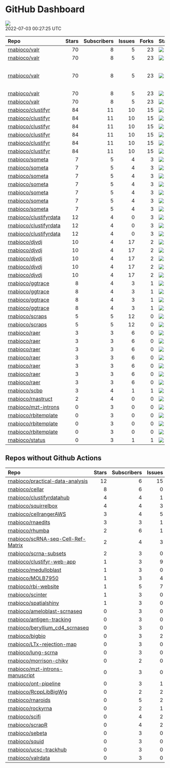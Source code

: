 GitHub Dashboard
================

![](https://github.com/rnabioco/status/workflows/Render%20Status/badge.svg)  
2022-07-03 00:27:25 UTC

| Repo                                                                | Stars | Subscribers | Issues | Forks | Status                                                                                                                                                         | Commit                                                                                                                                                                                                                                                                |
| :------------------------------------------------------------------ | ----: | ----------: | -----: | ----: | :------------------------------------------------------------------------------------------------------------------------------------------------------------- | :-------------------------------------------------------------------------------------------------------------------------------------------------------------------------------------------------------------------------------------------------------------------- |
| [rnabioco/valr](https://github.com/rnabioco/valr)                   |    70 |           8 |      5 |    23 | [![](https://github.com/rnabioco/valr/workflows/R-CMD-check/badge.svg)](https://github.com/rnabioco/valr/actions/runs/2603078278)                              | <a href="https://github.com/rnabioco/valr/commit/4b904774d08af57a774f7b7994ff2d60eb0ff0ac" title="fix error in vignette">4b9047</a>                                                                                                                                   |
| [rnabioco/valr](https://github.com/rnabioco/valr)                   |    70 |           8 |      5 |    23 | [![](https://github.com/rnabioco/valr/workflows/pkgdown/badge.svg)](https://github.com/rnabioco/valr/actions/runs/2603078279)                                  | <a href="https://github.com/rnabioco/valr/commit/4b904774d08af57a774f7b7994ff2d60eb0ff0ac" title="fix error in vignette">4b9047</a>                                                                                                                                   |
| [rnabioco/valr](https://github.com/rnabioco/valr)                   |    70 |           8 |      5 |    23 | [![](https://github.com/rnabioco/valr/workflows/Commands/badge.svg)](https://github.com/rnabioco/valr/actions/runs/2602602938)                                 | \<a href=“<https://github.com/rnabioco/valr/commit/0be99f1d07aca2f4bd5919115360b6a1387647a6>” title=“Corrected user feedback for stop() in bed\_random. Now it correctly indicates that the issue is”length" being larger than some chrom.sizes. (\#386)"\>0be99f</a> |
| [rnabioco/valr](https://github.com/rnabioco/valr)                   |    70 |           8 |      5 |    23 | [![](https://github.com/rnabioco/valr/workflows/test-coverage/badge.svg)](https://github.com/rnabioco/valr/actions/runs/2603078280)                            | <a href="https://github.com/rnabioco/valr/commit/4b904774d08af57a774f7b7994ff2d60eb0ff0ac" title="fix error in vignette">4b9047</a>                                                                                                                                   |
| [rnabioco/valr](https://github.com/rnabioco/valr)                   |    70 |           8 |      5 |    23 | [![](https://github.com/rnabioco/valr/workflows/pages-build-deployment/badge.svg)](https://github.com/rnabioco/valr/actions/runs/1986776455)                   | <a href="https://github.com/rnabioco/valr/commit/78a7d5507fdd4ae11d75d4ace0057f11d218d6f3" title="Deploying to gh-pages from @ rnabioco/valr@c5717f0b3b1c268d33013266629d84e80b71fd1f 🚀">78a7d5</a>                                                                   |
| [rnabioco/clustifyr](https://github.com/rnabioco/clustifyr)         |    84 |          11 |     10 |    15 | [![](https://github.com/rnabioco/clustifyr/workflows/R-CMD-check/badge.svg)](https://github.com/rnabioco/clustifyr/actions/runs/64597387)                      | <a href="https://github.com/rnabioco/clustifyr/commit/fde17917d935de5dd203df212e2cea49f18bf3d3" title="Install dev Rccp for tests">fde179</a>                                                                                                                         |
| [rnabioco/clustifyr](https://github.com/rnabioco/clustifyr)         |    84 |          11 |     10 |    15 | [![](https://github.com/rnabioco/clustifyr/workflows/R-CMD-check-bioc/badge.svg)](https://github.com/rnabioco/clustifyr/actions/runs/2601881758)               | <a href="https://github.com/rnabioco/clustifyr/commit/ee6e661e5fbb05298ceede8c5319398648dce558" title="url cleanup">ee6e66</a>                                                                                                                                        |
| [rnabioco/clustifyr](https://github.com/rnabioco/clustifyr)         |    84 |          11 |     10 |    15 | [![](https://github.com/rnabioco/clustifyr/workflows/pkgdown/badge.svg)](https://github.com/rnabioco/clustifyr/actions/runs/2601881759)                        | <a href="https://github.com/rnabioco/clustifyr/commit/ee6e661e5fbb05298ceede8c5319398648dce558" title="url cleanup">ee6e66</a>                                                                                                                                        |
| [rnabioco/clustifyr](https://github.com/rnabioco/clustifyr)         |    84 |          11 |     10 |    15 | [![](https://github.com/rnabioco/clustifyr/workflows/Commands/badge.svg)](https://github.com/rnabioco/clustifyr/actions/runs/2543484849)                       | <a href="https://github.com/rnabioco/clustifyr/commit/77fb5dc68cb6d2ee387b81ce8395233bca058354" title="fix hardcoded typo">77fb5d</a>                                                                                                                                 |
| [rnabioco/clustifyr](https://github.com/rnabioco/clustifyr)         |    84 |          11 |     10 |    15 | [![](https://github.com/rnabioco/clustifyr/workflows/test-coverage/badge.svg)](https://github.com/rnabioco/clustifyr/actions/runs/2601881760)                  | <a href="https://github.com/rnabioco/clustifyr/commit/ee6e661e5fbb05298ceede8c5319398648dce558" title="url cleanup">ee6e66</a>                                                                                                                                        |
| [rnabioco/clustifyr](https://github.com/rnabioco/clustifyr)         |    84 |          11 |     10 |    15 | [![](https://github.com/rnabioco/clustifyr/workflows/pages-build-deployment/badge.svg)](https://github.com/rnabioco/clustifyr/actions/runs/2601892062)         | <a href="https://github.com/rnabioco/clustifyr/commit/ec918e53bddc819f539e077d3c115b41cccad401" title="Deploying to gh-pages from @ rnabioco/clustifyr@ee6e661e5fbb05298ceede8c5319398648dce558 🚀">ec918e</a>                                                         |
| [rnabioco/someta](https://github.com/rnabioco/someta)               |     7 |           5 |      4 |     3 | [![](https://github.com/rnabioco/someta/workflows/pkgdown/badge.svg)](https://github.com/rnabioco/someta/actions/runs/2573568259)                              | <a href="https://github.com/rnabioco/someta/commit/8b6a3a5797b6cdc95da2b29c6f8f3c2bcb4c3e2e" title="062722">8b6a3a</a>                                                                                                                                                |
| [rnabioco/someta](https://github.com/rnabioco/someta)               |     7 |           5 |      4 |     3 | [![](https://github.com/rnabioco/someta/workflows/test-coverage/badge.svg)](https://github.com/rnabioco/someta/actions/runs/310258486)                         | <a href="https://github.com/rnabioco/someta/commit/62ccfeb51f1e05dd728c9fed8e15d507f36c3058" title="keep trying 5">62ccfe</a>                                                                                                                                         |
| [rnabioco/someta](https://github.com/rnabioco/someta)               |     7 |           5 |      4 |     3 | [![](https://github.com/rnabioco/someta/workflows/R-CMD-check/badge.svg)](https://github.com/rnabioco/someta/actions/runs/310237240)                           | <a href="https://github.com/rnabioco/someta/commit/a9a03c526d4c3affa42a0fe164f49df78077f1ea" title="keep trying 4">a9a03c</a>                                                                                                                                         |
| [rnabioco/someta](https://github.com/rnabioco/someta)               |     7 |           5 |      4 |     3 | [![](https://github.com/rnabioco/someta/workflows/.github/workflows/check-bioc.yml/badge.svg)](https://github.com/rnabioco/someta/actions/runs/310237196)      | <a href="https://github.com/rnabioco/someta/commit/a9a03c526d4c3affa42a0fe164f49df78077f1ea" title="keep trying 4">a9a03c</a>                                                                                                                                         |
| [rnabioco/someta](https://github.com/rnabioco/someta)               |     7 |           5 |      4 |     3 | [![](https://github.com/rnabioco/someta/workflows/R-CMD-check/badge.svg)](https://github.com/rnabioco/someta/actions/runs/310491939)                           | <a href="https://github.com/rnabioco/someta/commit/fc6e5b8eb37f09606f2a02de8ef61a975a5e65ec" title="Merge branch 'build_v' of https://github.com/rnabioco/scmetadata into build_v">fc6e5b</a>                                                                         |
| [rnabioco/someta](https://github.com/rnabioco/someta)               |     7 |           5 |      4 |     3 | [![](https://github.com/rnabioco/someta/workflows/test/badge.svg)](https://github.com/rnabioco/someta/actions/runs/311894650)                                  | <a href="https://github.com/rnabioco/someta/commit/d5f13ba07b3a51c8381c996b8cf81ba4f0de5cdc" title="Update main.yml">d5f13b</a>                                                                                                                                       |
| [rnabioco/someta](https://github.com/rnabioco/someta)               |     7 |           5 |      4 |     3 | [![](https://github.com/rnabioco/someta/workflows/pages-build-deployment/badge.svg)](https://github.com/rnabioco/someta/actions/runs/1874327328)               | <a href="https://github.com/rnabioco/someta/commit/4633ec53454417c66f53b36b124453b800b85420" title="Deploying to gh-pages from @ rnabioco/someta@7b45d7c0c5045207eba4e1e183dc61ce48c83b14 🚀">4633ec</a>                                                               |
| [rnabioco/clustifyrdata](https://github.com/rnabioco/clustifyrdata) |    12 |           4 |      0 |     3 | [![](https://github.com/rnabioco/clustifyrdata/workflows/R-CMD-check/badge.svg)](https://github.com/rnabioco/clustifyrdata/actions/runs/2601956512)            | <a href="https://github.com/rnabioco/clustifyrdata/commit/0394d478b61175df0cee4452823cc461697f8c04" title="add tidyverse to suggests for vignette building">0394d4</a>                                                                                                |
| [rnabioco/clustifyrdata](https://github.com/rnabioco/clustifyrdata) |    12 |           4 |      0 |     3 | [![](https://github.com/rnabioco/clustifyrdata/workflows/pkgdown/badge.svg)](https://github.com/rnabioco/clustifyrdata/actions/runs/2601956511)                | <a href="https://github.com/rnabioco/clustifyrdata/commit/0394d478b61175df0cee4452823cc461697f8c04" title="add tidyverse to suggests for vignette building">0394d4</a>                                                                                                |
| [rnabioco/clustifyrdata](https://github.com/rnabioco/clustifyrdata) |    12 |           4 |      0 |     3 | [![](https://github.com/rnabioco/clustifyrdata/workflows/pages-build-deployment/badge.svg)](https://github.com/rnabioco/clustifyrdata/actions/runs/2601956495) | <a href="https://github.com/rnabioco/clustifyrdata/commit/0394d478b61175df0cee4452823cc461697f8c04" title="add tidyverse to suggests for vignette building">0394d4</a>                                                                                                |
| [rnabioco/djvdj](https://github.com/rnabioco/djvdj)                 |    10 |           4 |     17 |     2 | [![](https://github.com/rnabioco/djvdj/workflows/R-CMD-check/badge.svg)](https://github.com/rnabioco/djvdj/actions/runs/2486321959)                            | <a href="https://github.com/rnabioco/djvdj/commit/5c8efec98fc7c437c3eb3ccc18bcd4a314f04f25" title="plot_similarity small argument update">5c8efe</a>                                                                                                                  |
| [rnabioco/djvdj](https://github.com/rnabioco/djvdj)                 |    10 |           4 |     17 |     2 | [![](https://github.com/rnabioco/djvdj/workflows/R-CMD-check-bioc/badge.svg)](https://github.com/rnabioco/djvdj/actions/runs/2486321962)                       | <a href="https://github.com/rnabioco/djvdj/commit/5c8efec98fc7c437c3eb3ccc18bcd4a314f04f25" title="plot_similarity small argument update">5c8efe</a>                                                                                                                  |
| [rnabioco/djvdj](https://github.com/rnabioco/djvdj)                 |    10 |           4 |     17 |     2 | [![](https://github.com/rnabioco/djvdj/workflows/pkgdown/badge.svg)](https://github.com/rnabioco/djvdj/actions/runs/2486321965)                                | <a href="https://github.com/rnabioco/djvdj/commit/5c8efec98fc7c437c3eb3ccc18bcd4a314f04f25" title="plot_similarity small argument update">5c8efe</a>                                                                                                                  |
| [rnabioco/djvdj](https://github.com/rnabioco/djvdj)                 |    10 |           4 |     17 |     2 | [![](https://github.com/rnabioco/djvdj/workflows/test-coverage/badge.svg)](https://github.com/rnabioco/djvdj/actions/runs/2486321960)                          | <a href="https://github.com/rnabioco/djvdj/commit/5c8efec98fc7c437c3eb3ccc18bcd4a314f04f25" title="plot_similarity small argument update">5c8efe</a>                                                                                                                  |
| [rnabioco/djvdj](https://github.com/rnabioco/djvdj)                 |    10 |           4 |     17 |     2 | [![](https://github.com/rnabioco/djvdj/workflows/pages-build-deployment/badge.svg)](https://github.com/rnabioco/djvdj/actions/runs/2397706087)                 | <a href="https://github.com/rnabioco/djvdj/commit/c39bba4711586260de7fa24a905b3695312df00f" title="Deploying to gh-pages from @ rnabioco/djvdj@3ad5451e359a3f6e446a8775defb8bb8879310be 🚀">c39bba</a>                                                                 |
| [rnabioco/ggtrace](https://github.com/rnabioco/ggtrace)             |     8 |           4 |      3 |     1 | [![](https://github.com/rnabioco/ggtrace/workflows/R-CMD-check/badge.svg)](https://github.com/rnabioco/ggtrace/actions/runs/2559285282)                        | <a href="https://github.com/rnabioco/ggtrace/commit/10a718453d0f925d9139321b7a992addc04ad4b1" title="Increment version number">10a718</a>                                                                                                                             |
| [rnabioco/ggtrace](https://github.com/rnabioco/ggtrace)             |     8 |           4 |      3 |     1 | [![](https://github.com/rnabioco/ggtrace/workflows/pkgdown/badge.svg)](https://github.com/rnabioco/ggtrace/actions/runs/2559285284)                            | <a href="https://github.com/rnabioco/ggtrace/commit/10a718453d0f925d9139321b7a992addc04ad4b1" title="Increment version number">10a718</a>                                                                                                                             |
| [rnabioco/ggtrace](https://github.com/rnabioco/ggtrace)             |     8 |           4 |      3 |     1 | [![](https://github.com/rnabioco/ggtrace/workflows/test-coverage/badge.svg)](https://github.com/rnabioco/ggtrace/actions/runs/2559285285)                      | <a href="https://github.com/rnabioco/ggtrace/commit/10a718453d0f925d9139321b7a992addc04ad4b1" title="Increment version number">10a718</a>                                                                                                                             |
| [rnabioco/ggtrace](https://github.com/rnabioco/ggtrace)             |     8 |           4 |      3 |     1 | [![](https://github.com/rnabioco/ggtrace/workflows/pages-build-deployment/badge.svg)](https://github.com/rnabioco/ggtrace/actions/runs/2559294047)             | <a href="https://github.com/rnabioco/ggtrace/commit/3deaa0753feb3fd539f41700001432ed97a53525" title="Deploying to gh-pages from @ rnabioco/ggtrace@10a718453d0f925d9139321b7a992addc04ad4b1 🚀">3deaa0</a>                                                             |
| [rnabioco/scraps](https://github.com/rnabioco/scraps)               |     5 |           5 |     12 |     0 | [![](https://github.com/rnabioco/scraps/workflows/snakemake-run/badge.svg)](https://github.com/rnabioco/scraps/actions/runs/2516340594)                        | <a href="https://github.com/rnabioco/scraps/commit/97caba7242e36c0f1672c9423f067f44bb890724" title="Merge branch 'master' of https://github.com/rnabioco/scraps">97caba</a>                                                                                           |
| [rnabioco/scraps](https://github.com/rnabioco/scraps)               |     5 |           5 |     12 |     0 | [![](https://github.com/rnabioco/scraps/workflows/pages-build-deployment/badge.svg)](https://github.com/rnabioco/scraps/actions/runs/2516340558)               | <a href="https://github.com/rnabioco/scraps/commit/97caba7242e36c0f1672c9423f067f44bb890724" title="Merge branch 'master' of https://github.com/rnabioco/scraps">97caba</a>                                                                                           |
| [rnabioco/raer](https://github.com/rnabioco/raer)                   |     3 |           3 |      6 |     0 | [![](https://github.com/rnabioco/raer/workflows/R-CMD-Check/badge.svg)](https://github.com/rnabioco/raer/actions/runs/2333007098)                              | <a href="https://github.com/rnabioco/raer/commit/1c1ebadd983859d2b322cedf309a7c313322579a" title="move to the right place">1c1eba</a>                                                                                                                                 |
| [rnabioco/raer](https://github.com/rnabioco/raer)                   |     3 |           3 |      6 |     0 | [![](https://github.com/rnabioco/raer/workflows/R-CMD-check/badge.svg)](https://github.com/rnabioco/raer/actions/runs/2587027290)                              | <a href="https://github.com/rnabioco/raer/commit/168e031c269fa383c16a50f0a2b527f65c4bad09" title="more doc tweaks">168e03</a>                                                                                                                                         |
| [rnabioco/raer](https://github.com/rnabioco/raer)                   |     3 |           3 |      6 |     0 | [![](https://github.com/rnabioco/raer/workflows/R-CMD-check-bioc/badge.svg)](https://github.com/rnabioco/raer/actions/runs/2270556377)                         | <a href="https://github.com/rnabioco/raer/commit/36a5759c5c37391b743c8f27d4466b5fce71c60f" title="Merge pull request #35 from rnabioco/parallel">36a575</a>                                                                                                           |
| [rnabioco/raer](https://github.com/rnabioco/raer)                   |     3 |           3 |      6 |     0 | [![](https://github.com/rnabioco/raer/workflows/check-rtools/badge.svg)](https://github.com/rnabioco/raer/actions/runs/2024504486)                             | <a href="https://github.com/rnabioco/raer/commit/2e22327ba18d5c2761998a20439a47e18a7bee6a" title="simplify makevars">2e2232</a>                                                                                                                                       |
| [rnabioco/raer](https://github.com/rnabioco/raer)                   |     3 |           3 |      6 |     0 | [![](https://github.com/rnabioco/raer/workflows/pkgdown/badge.svg)](https://github.com/rnabioco/raer/actions/runs/2587027289)                                  | <a href="https://github.com/rnabioco/raer/commit/168e031c269fa383c16a50f0a2b527f65c4bad09" title="more doc tweaks">168e03</a>                                                                                                                                         |
| [rnabioco/raer](https://github.com/rnabioco/raer)                   |     3 |           3 |      6 |     0 | [![](https://github.com/rnabioco/raer/workflows/test-coverage/badge.svg)](https://github.com/rnabioco/raer/actions/runs/2270556385)                            | <a href="https://github.com/rnabioco/raer/commit/36a5759c5c37391b743c8f27d4466b5fce71c60f" title="Merge pull request #35 from rnabioco/parallel">36a575</a>                                                                                                           |
| [rnabioco/raer](https://github.com/rnabioco/raer)                   |     3 |           3 |      6 |     0 | [![](https://github.com/rnabioco/raer/workflows/pages-build-deployment/badge.svg)](https://github.com/rnabioco/raer/actions/runs/2587052494)                   | <a href="https://github.com/rnabioco/raer/commit/1dff34ef0c49177184d8d2c128d3dae1427bef3e" title="Deploying to gh-pages from @ rnabioco/raer@168e031c269fa383c16a50f0a2b527f65c4bad09 🚀">1dff34</a>                                                                   |
| [rnabioco/scbp](https://github.com/rnabioco/scbp)                   |     3 |           4 |      1 |     1 | [![](https://github.com/rnabioco/scbp/workflows/R-CMD-check/badge.svg)](https://github.com/rnabioco/scbp/actions/runs/2472179187)                              | <a href="https://github.com/rnabioco/scbp/commit/4338ee84bf689dc0c45593967c2e44f4bc471256" title="check for scoreMarkers output">4338ee</a>                                                                                                                           |
| [rnabioco/rnastruct](https://github.com/rnabioco/rnastruct)         |     2 |           4 |      0 |     0 | [![](https://github.com/rnabioco/rnastruct/workflows/github-actions/badge.svg)](https://github.com/rnabioco/rnastruct/actions/runs/845483933)                  | <a href="https://github.com/rnabioco/rnastruct/commit/e673a35b147d227c50ee4bba64de0f8e0dbcc132" title="Rename README.d to README.md">e673a3</a>                                                                                                                       |
| [rnabioco/mzt-introns](https://github.com/rnabioco/mzt-introns)     |     0 |           3 |      0 |     0 | [![](https://github.com/rnabioco/mzt-introns/workflows/github-actions/badge.svg)](https://github.com/rnabioco/mzt-introns/actions/runs/2580081166)             | <a href="https://github.com/rnabioco/mzt-introns/commit/ba68db7cddbf3ae73f6ecf21022feebef1c93860" title="additional info">ba68db</a>                                                                                                                                  |
| [rnabioco/rbitemplate](https://github.com/rnabioco/rbitemplate)     |     0 |           3 |      0 |     0 | [![](https://github.com/rnabioco/rbitemplate/workflows/R-CMD-check/badge.svg)](https://github.com/rnabioco/rbitemplate/actions/runs/2589966258)                | <a href="https://github.com/rnabioco/rbitemplate/commit/fd1ae7125925384a9858686edd2e4ba3d1cc20e8" title="delete spaces / eols">fd1ae7</a>                                                                                                                             |
| [rnabioco/rbitemplate](https://github.com/rnabioco/rbitemplate)     |     0 |           3 |      0 |     0 | [![](https://github.com/rnabioco/rbitemplate/workflows/pkgdown/badge.svg)](https://github.com/rnabioco/rbitemplate/actions/runs/2589966255)                    | <a href="https://github.com/rnabioco/rbitemplate/commit/fd1ae7125925384a9858686edd2e4ba3d1cc20e8" title="delete spaces / eols">fd1ae7</a>                                                                                                                             |
| [rnabioco/rbitemplate](https://github.com/rnabioco/rbitemplate)     |     0 |           3 |      0 |     0 | [![](https://github.com/rnabioco/rbitemplate/workflows/pages-build-deployment/badge.svg)](https://github.com/rnabioco/rbitemplate/actions/runs/2589976240)     | <a href="https://github.com/rnabioco/rbitemplate/commit/b663476e61bc57d3ca024bdbebd12e7dd8d0da69" title="Deploying to gh-pages from @ rnabioco/rbitemplate@fd1ae7125925384a9858686edd2e4ba3d1cc20e8 🚀">b66347</a>                                                     |
| [rnabioco/status](https://github.com/rnabioco/status)               |     0 |           3 |      1 |     1 | [![](https://github.com/rnabioco/status/workflows/Render%20Status/badge.svg)](https://github.com/rnabioco/status/actions/runs/2603332144)                      | <a href="https://github.com/rnabioco/status/commit/3383911a1304b465b029355f3929a8e2072ae6e5" title="[status] 2022-06-26 00:30:38 UTC">338391</a>                                                                                                                      |

## Repos without Github Actions

| Repo                                                                                        | Stars | Subscribers | Issues | Forks |
| :------------------------------------------------------------------------------------------ | ----: | ----------: | -----: | ----: |
| [rnabioco/practical-data-analysis](https://github.com/rnabioco/practical-data-analysis)     |    12 |           6 |     15 |     8 |
| [rnabioco/cellar](https://github.com/rnabioco/cellar)                                       |     8 |           6 |      0 |     1 |
| [rnabioco/clustifyrdatahub](https://github.com/rnabioco/clustifyrdatahub)                   |     4 |           4 |      1 |     1 |
| [rnabioco/squirrelbox](https://github.com/rnabioco/squirrelbox)                             |     4 |           4 |      3 |     2 |
| [rnabioco/cellrangerAWS](https://github.com/rnabioco/cellrangerAWS)                         |     3 |           4 |      5 |     1 |
| [rnabioco/rnaedits](https://github.com/rnabioco/rnaedits)                                   |     3 |           3 |      1 |     0 |
| [rnabioco/rhumba](https://github.com/rnabioco/rhumba)                                       |     2 |           6 |      1 |     2 |
| [rnabioco/scRNA-seq-Cell-Ref-Matrix](https://github.com/rnabioco/scRNA-seq-Cell-Ref-Matrix) |     2 |           4 |      3 |     0 |
| [rnabioco/scrna-subsets](https://github.com/rnabioco/scrna-subsets)                         |     2 |           3 |      0 |     2 |
| [rnabioco/clustifyr-web-app](https://github.com/rnabioco/clustifyr-web-app)                 |     1 |           3 |      9 |     2 |
| [rnabioco/medulloblast](https://github.com/rnabioco/medulloblast)                           |     1 |           3 |      0 |     1 |
| [rnabioco/MOLB7950](https://github.com/rnabioco/MOLB7950)                                   |     1 |           3 |      4 |     0 |
| [rnabioco/rbi-website](https://github.com/rnabioco/rbi-website)                             |     1 |           5 |      7 |     0 |
| [rnabioco/scinter](https://github.com/rnabioco/scinter)                                     |     1 |           3 |      0 |     0 |
| [rnabioco/spatialshiny](https://github.com/rnabioco/spatialshiny)                           |     1 |           3 |      0 |     0 |
| [rnabioco/ameloblast-scrnaseq](https://github.com/rnabioco/ameloblast-scrnaseq)             |     0 |           3 |      0 |     0 |
| [rnabioco/antigen-tracking](https://github.com/rnabioco/antigen-tracking)                   |     0 |           3 |      0 |     2 |
| [rnabioco/beryllium\_cd4\_scrnaseq](https://github.com/rnabioco/beryllium_cd4_scrnaseq)     |     0 |           3 |      0 |     0 |
| [rnabioco/bigbio](https://github.com/rnabioco/bigbio)                                       |     0 |           3 |      2 |     0 |
| [rnabioco/LTx-rejection-map](https://github.com/rnabioco/LTx-rejection-map)                 |     0 |           3 |      0 |     0 |
| [rnabioco/lung-scrna](https://github.com/rnabioco/lung-scrna)                               |     0 |           3 |      0 |     1 |
| [rnabioco/morrison-chikv](https://github.com/rnabioco/morrison-chikv)                       |     0 |           2 |      0 |     0 |
| [rnabioco/mzt-introns-manuscript](https://github.com/rnabioco/mzt-introns-manuscript)       |     0 |           3 |      0 |     0 |
| [rnabioco/ont-pipeline](https://github.com/rnabioco/ont-pipeline)                           |     0 |           3 |      1 |     1 |
| [rnabioco/RcppLibBigWig](https://github.com/rnabioco/RcppLibBigWig)                         |     0 |           2 |      2 |     0 |
| [rnabioco/rnaroids](https://github.com/rnabioco/rnaroids)                                   |     0 |           5 |      2 |     1 |
| [rnabioco/rockyrna](https://github.com/rnabioco/rockyrna)                                   |     0 |           2 |      1 |     0 |
| [rnabioco/scifi](https://github.com/rnabioco/scifi)                                         |     0 |           4 |      2 |     0 |
| [rnabioco/scrapR](https://github.com/rnabioco/scrapR)                                       |     0 |           4 |      2 |     0 |
| [rnabioco/sebeta](https://github.com/rnabioco/sebeta)                                       |     0 |           3 |      0 |     0 |
| [rnabioco/squid](https://github.com/rnabioco/squid)                                         |     0 |           3 |      0 |     1 |
| [rnabioco/ucsc-trackhub](https://github.com/rnabioco/ucsc-trackhub)                         |     0 |           3 |      0 |     0 |
| [rnabioco/valrdata](https://github.com/rnabioco/valrdata)                                   |     0 |           3 |      0 |     0 |
